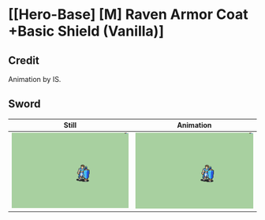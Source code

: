 # [\[Hero-Base\] \[M\] Raven Armor Coat +Basic Shield \(Vanilla\)]

## Credit

Animation by IS.
	
## Sword

| Still | Animation |
| :---: | :-------: |
| ![Sword still](./Sword_000.png) | ![Sword animation](./Sword.gif) |
